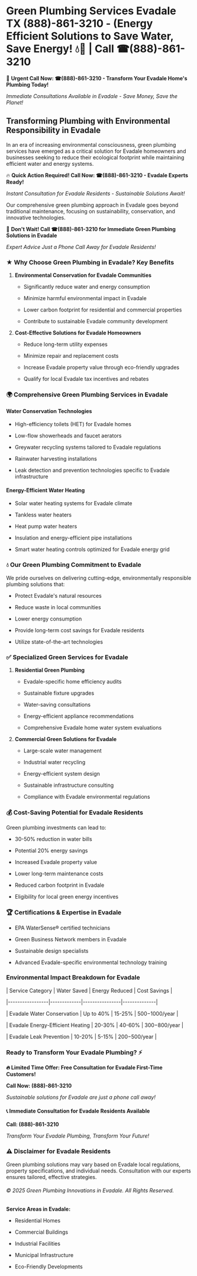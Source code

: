 # Green Plumbing Services Evadale TX (888)-861-3210 - (Energy Efficient Solutions to Save Water, Save Energy! 💧🌿 | Call ☎(888)-861-3210

🚨 **Urgent Call Now: ☎(888)-861-3210 - Transform Your Evadale Home's Plumbing Today!**
*Immediate Consultations Available in Evadale - Save Money, Save the Planet!*

## Transforming Plumbing with Environmental Responsibility in Evadale

In an era of increasing environmental consciousness, green plumbing services have emerged as a critical solution for Evadale homeowners and businesses seeking to reduce their ecological footprint while maintaining efficient water and energy systems. 

🔥 **Quick Action Required! Call Now: ☎(888)-861-3210 - Evadale Experts Ready!**
*Instant Consultation for Evadale Residents - Sustainable Solutions Await!*

Our comprehensive green plumbing approach in Evadale goes beyond traditional maintenance, focusing on sustainability, conservation, and innovative technologies.

🚨 **Don't Wait! Call ☎(888)-861-3210 for Immediate Green Plumbing Solutions in Evadale**
*Expert Advice Just a Phone Call Away for Evadale Residents!*

### ★ Why Choose Green Plumbing in Evadale? Key Benefits

1. **Environmental Conservation for Evadale Communities** 
   - Significantly reduce water and energy consumption
   - Minimize harmful environmental impact in Evadale
   - Lower carbon footprint for residential and commercial properties
   - Contribute to sustainable Evadale community development

2. **Cost-Effective Solutions for Evadale Homeowners** 
   - Reduce long-term utility expenses
   - Minimize repair and replacement costs
   - Increase Evadale property value through eco-friendly upgrades
   - Qualify for local Evadale tax incentives and rebates

### 🌍 Comprehensive Green Plumbing Services in Evadale

#### Water Conservation Technologies
- High-efficiency toilets (HET) for Evadale homes
- Low-flow showerheads and faucet aerators
- Greywater recycling systems tailored to Evadale regulations
- Rainwater harvesting installations
- Leak detection and prevention technologies specific to Evadale infrastructure

#### Energy-Efficient Water Heating
- Solar water heating systems for Evadale climate
- Tankless water heaters
- Heat pump water heaters
- Insulation and energy-efficient pipe installations
- Smart water heating controls optimized for Evadale energy grid

### 💧 Our Green Plumbing Commitment to Evadale

We pride ourselves on delivering cutting-edge, environmentally responsible plumbing solutions that:
- Protect Evadale's natural resources
- Reduce waste in local communities
- Lower energy consumption
- Provide long-term cost savings for Evadale residents
- Utilize state-of-the-art technologies

### ✅ Specialized Green Services for Evadale

1. **Residential Green Plumbing**
   - Evadale-specific home efficiency audits
   - Sustainable fixture upgrades
   - Water-saving consultations
   - Energy-efficient appliance recommendations
   - Comprehensive Evadale home water system evaluations

2. **Commercial Green Solutions for Evadale**
   - Large-scale water management
   - Industrial water recycling
   - Energy-efficient system design
   - Sustainable infrastructure consulting
   - Compliance with Evadale environmental regulations

### 💰 Cost-Saving Potential for Evadale Residents

Green plumbing investments can lead to:
- 30-50% reduction in water bills
- Potential 20% energy savings
- Increased Evadale property value
- Lower long-term maintenance costs
- Reduced carbon footprint in Evadale
- Eligibility for local green energy incentives

### 🏆 Certifications & Expertise in Evadale

- EPA WaterSense® certified technicians
- Green Business Network members in Evadale
- Sustainable design specialists
- Advanced Evadale-specific environmental technology training

### Environmental Impact Breakdown for Evadale

| Service Category | Water Saved | Energy Reduced | Cost Savings |
|-----------------|-------------|----------------|--------------|
| Evadale Water Conservation | Up to 40% | 15-25% | $500-$1000/year |
| Evadale Energy-Efficient Heating | 20-30% | 40-60% | $300-$800/year |
| Evadale Leak Prevention | 10-20% | 5-15% | $200-$500/year |

### Ready to Transform Your Evadale Plumbing? ⚡

**🔥 Limited Time Offer: Free Consultation for Evadale First-Time Customers!**

**Call Now: (888)-861-3210**
*Sustainable solutions for Evadale are just a phone call away!*

#### 📞 Immediate Consultation for Evadale Residents Available

**Call: (888)-861-3210**
*Transform Your Evadale Plumbing, Transform Your Future!*

### ⚠️ Disclaimer for Evadale Residents

Green plumbing solutions may vary based on Evadale local regulations, property specifications, and individual needs. Consultation with our experts ensures tailored, effective strategies.

###### © 2025 Green Plumbing Innovations in Evadale. All Rights Reserved.

**Service Areas in Evadale:** 
- Residential Homes
- Commercial Buildings
- Industrial Facilities
- Municipal Infrastructure
- Eco-Friendly Developments